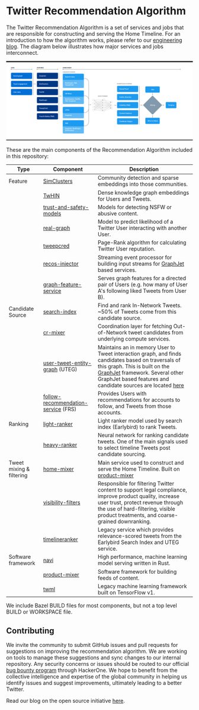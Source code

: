 # Twitter Recommendation Algorithm

The Twitter Recommendation Algorithm is a set of services and jobs that are responsible for constructing and serving the
Home Timeline. For an introduction to how the algorithm works, please refer to our [engineering blog](https://blog.twitter.com/engineering/en_us/topics/open-source/2023/twitter-recommendation-algorithm). The
diagram below illustrates how major services and jobs interconnect.

![](docs/system-diagram.png)

These are the main components of the Recommendation Algorithm included in this repository:

| Type                     | Component                                                                                           | Description                                                                                                                                                                                                                                                                                                 |
| ------------------------ | --------------------------------------------------------------------------------------------------- | ----------------------------------------------------------------------------------------------------------------------------------------------------------------------------------------------------------------------------------------------------------------------------------------------------------- |
| Feature                  | [SimClusters](src/scala/com/twitter/simclusters_v2/README.md)                                       | Community detection and sparse embeddings into those communities.                                                                                                                                                                                                                                           |
|                          | [TwHIN](https://github.com/twitter/the-algorithm-ml/blob/main/projects/twhin/README.md)             | Dense knowledge graph embeddings for Users and Tweets.                                                                                                                                                                                                                                                      |
|                          | [trust-and-safety-models](trust_and_safety_models/README.md)                                        | Models for detecting NSFW or abusive content.                                                                                                                                                                                                                                                               |
|                          | [real-graph](src/scala/com/twitter/interaction_graph/README.md)                                     | Model to predict likelihood of a Twitter User interacting with another User.                                                                                                                                                                                                                                |
|                          | [tweepcred](src/scala/com/twitter/graph/batch/job/tweepcred/README)                                 | Page-Rank algorithm for calculating Twitter User reputation.                                                                                                                                                                                                                                                |
|                          | [recos-injector](recos-injector/README.md)                                                          | Streaming event processor for building input streams for [GraphJet](https://github.com/twitter/GraphJet) based services.                                                                                                                                                                                    |
|                          | [graph-feature-service](graph-feature-service/README.md)                                            | Serves graph features for a directed pair of Users (e.g. how many of User A's following liked Tweets from User B).                                                                                                                                                                                          |
| Candidate Source         | [search-index](src/java/com/twitter/search/README.md)                                               | Find and rank In-Network Tweets. ~50% of Tweets come from this candidate source.                                                                                                                                                                                                                            |
|                          | [cr-mixer](cr-mixer/README.md)                                                                      | Coordination layer for fetching Out-of-Network tweet candidates from underlying compute services.                                                                                                                                                                                                           |
|                          | [user-tweet-entity-graph](src/scala/com/twitter/recos/user_tweet_entity_graph/README.md) (UTEG)     | Maintains an in memory User to Tweet interaction graph, and finds candidates based on traversals of this graph. This is built on the [GraphJet](https://github.com/twitter/GraphJet) framework. Several other GraphJet based features and candidate sources are located [here](src/scala/com/twitter/recos) |
|                          | [follow-recommendation-service](follow-recommendations-service/README.md) (FRS)                     | Provides Users with recommendations for accounts to follow, and Tweets from those accounts.                                                                                                                                                                                                                 |
| Ranking                  | [light-ranker](src/python/twitter/deepbird/projects/timelines/scripts/models/earlybird/README.md)   | Light ranker model used by search index (Earlybird) to rank Tweets.                                                                                                                                                                                                                                         |
|                          | [heavy-ranker](https://github.com/twitter/the-algorithm-ml/blob/main/projects/home/recap/README.md) | Neural network for ranking candidate tweets. One of the main signals used to select timeline Tweets post candidate sourcing.                                                                                                                                                                                |
| Tweet mixing & filtering | [home-mixer](home-mixer/README.md)                                                                  | Main service used to construct and serve the Home Timeline. Built on [product-mixer](product-mixer/README.md)                                                                                                                                                                                               |
|                          | [visibility-filters](visibilitylib/README.md)                                                       | Responsible for filtering Twitter content to support legal compliance, improve product quality, increase user trust, protect revenue through the use of hard-filtering, visible product treatments, and coarse-grained downranking.                                                                         |
|                          | [timelineranker](timelineranker/README.md)                                                          | Legacy service which provides relevance-scored tweets from the Earlybird Search Index and UTEG service.                                                                                                                                                                                                     |
| Software framework       | [navi](navi/navi/README.md)                                                                         | High performance, machine learning model serving written in Rust.                                                                                                                                                                                                                                           |
|                          | [product-mixer](product-mixer/README.md)                                                            | Software framework for building feeds of content.                                                                                                                                                                                                                                                           |
|                          | [twml](twml/README.md)                                                                              | Legacy machine learning framework built on TensorFlow v1.                                                                                                                                                                                                                                                   |

We include Bazel BUILD files for most components, but not a top level BUILD or WORKSPACE file.

## Contributing

We invite the community to submit GitHub issues and pull requests for suggestions on improving the recommendation algorithm. We are working on tools to manage these suggestions and sync changes to our internal repository. Any security concerns or issues should be routed to our official [bug bounty program](https://hackerone.com/twitter) through HackerOne. We hope to benefit from the collective intelligence and expertise of the global community in helping us identify issues and suggest improvements, ultimately leading to a better Twitter.

Read our blog on the open source initiative [here](https://blog.twitter.com/en_us/topics/company/2023/a-new-era-of-transparency-for-twitter).
